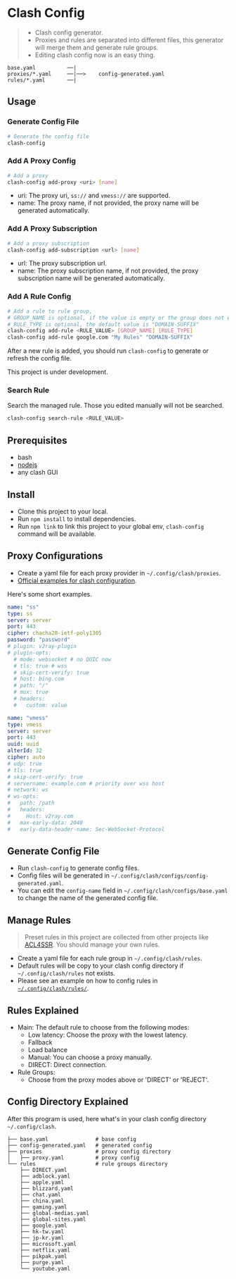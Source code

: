 # Clash Config

> - Clash config generator.
> - Proxies and rules are separated into different files, this generator will merge them and generate rule groups.
> - Editing clash config now is an easy thing.

```text
base.yaml          ──|
proxies/*.yaml     ──|──>    config-generated.yaml
rules/*.yaml       ──|
```

## Usage

### Generate Config File

```bash
# Generate the config file
clash-config
```

### Add A Proxy Config

```bash
# Add a proxy
clash-config add-proxy <uri> [name]
```

- uri: The proxy uri, `ss://` and `vmess://` are supported.
- name: The proxy name, if not provided, the proxy name will be generated automatically.

### Add A Proxy Subscription

```bash
# Add a proxy subscription
clash-config add-subscription <url> [name]
```

- url: The proxy subscription url.
- name: The proxy subscription name, if not provided, the proxy subscription name will be generated automatically.

### Add A Rule Config

```bash
# Add a rule to rule group, 
# GROUP_NAME is optional, if the value is empty or the group does not exist, the default group "My Rules" will be used.
# RULE_TYPE is optional, the default value is "DOMAIN-SUFFIX"
clash-config add-rule <RULE_VALUE> [GROUP_NAME] [RULE_TYPE]
clash-config add-rule google.com "My Rules" "DOMAIN-SUFFIX" 
```

After a new rule is added, you should run `clash-config` to generate or refresh the config file.

This project is under development.

### Search Rule

Search the managed rule. Those you edited manually will not be searched.

```bash
clash-config search-rule <RULE_VALUE>
```

## Prerequisites

- bash
- [nodejs](https://nodejs.org/)
- any clash GUI

## Install

- Clone this project to your local.
- Run `npm install` to install dependencies.
- Run `npm link` to link this project to your global env, `clash-config` command will be available.

## Proxy Configurations

- Create a yaml file for each proxy provider in `~/.config/clash/proxies`.
- [Official examples for clash configuration](https://github.com/Dreamacro/clash/wiki/configuration).

Here's some short examples.

```yaml
name: "ss"
type: ss
server: server
port: 443
cipher: chacha20-ietf-poly1305
password: "password"
# plugin: v2ray-plugin
# plugin-opts:
  # mode: websocket # no QUIC now
  # tls: true # wss
  # skip-cert-verify: true
  # host: bing.com
  # path: "/"
  # mux: true
  # headers:
  #   custom: value
```

```yaml
name: "vmess"
type: vmess
server: server
port: 443
uuid: uuid
alterId: 32
cipher: auto
# udp: true
# tls: true
# skip-cert-verify: true
# servername: example.com # priority over wss host
# network: ws
# ws-opts:
#   path: /path
#   headers:
#     Host: v2ray.com
#   max-early-data: 2048
#   early-data-header-name: Sec-WebSocket-Protocol
```

## Generate Config File

- Run `clash-config` to generate config files.
- Config files will be generated in `~/.config/clash/configs/config-generated.yaml`.
- You can edit the `config-name` field in `~/.config/clash/configs/base.yaml` to change the name of the generated config file.

## Manage Rules

> Preset rules in this project are collected from other projects like [ACL4SSR](https://github.com/ACL4SSR/ACL4SSR). 
> You should manage your own rules.

- Create a yaml file for each rule group in `~/.config/clash/rules`.
- Default rules will be copy to your clash config directory if `~/.config/clash/rules` not exists.
- Please see an example on how to config rules in [`~/.config/clash/rules/`](/rules).

## Rules Explained

- Main: The default rule to choose from the following modes:
  - Low latency: Choose the proxy with the lowest latency.
  - Fallback
  - Load balance
  - Manual: You can choose a proxy manually.
  - DIRECT: Direct connection.
- Rule Groups:
  - Choose from the proxy modes above or 'DIRECT' or 'REJECT'.

## Config Directory Explained

After this program is used, here what's in your clash config directory `~/.config/clash`.

```text
├── base.yaml               # base config
├── config-generated.yaml   # generated config
├── proxies                 # proxy config directory
│   ├── proxy.yaml          # proxy config
└── rules                   # rule groups directory
    ├── DIRECT.yaml
    ├── adblock.yaml
    ├── apple.yaml
    ├── blizzard.yaml
    ├── chat.yaml
    ├── china.yaml
    ├── gaming.yaml
    ├── global-medias.yaml
    ├── global-sites.yaml
    ├── google.yaml
    ├── hk-tw.yaml
    ├── jp-kr.yaml
    ├── microsoft.yaml
    ├── netflix.yaml
    ├── pikpak.yaml
    ├── purge.yaml
    └── youtube.yaml
```
